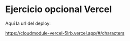 # Ejercicio opcional Vercel

Aquí la url del deploy:

https://cloudmodule-vercel-5lrb.vercel.app/#/characters
